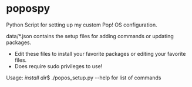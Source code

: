 # popospy
Python Script for setting up my custom Pop! OS configuration.

data/*.json contains the setup files for adding commands or updating packages.
- Edit these files to install your favorite packages or editing your favorite files.
- Does require sudo privileges to use!

Usage:  *install dir*$  ./popos_setup.py --help for list of commands

